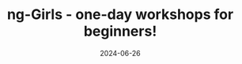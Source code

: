 ---
slug: ng-girls-workshop-2024-06
tag: Diversity
title: ng-Girls - one-day workshops for beginners!
description: 'Join Our Exclusive ngGirls & NGRome Workshop! <br /><br /> 🌟 We&#8217;re thrilled to announce a unique collaboration
between ngGirls and NGRome – a one-day workshop crafted specifically for women who aspire to shape the future of web
development. Dive into the world of Angular, the cutting-edge, open-source platform developed by Google, and unlock the
door to building sophisticated web applications. <br /><br /> This workshop isn&#8217;t just about coding – it&#8217;s a
movement. It&#8217;s free and perfectly designed for women with a foundational understanding of web development who are
eager to advance their skills. We&#8217;re not just teaching code; we&#8217;re building a bridge towards a more diverse
and inclusive IT sector. <br /><br /> Calling All Champions of Change – Mentors, Sponsors, and Supporters! Your
involvement is crucial. Whether you&#8217;re a seasoned developer ready to mentor, a company keen to sponsor, or an
enthusiast willing to support, your contribution can ignite a transformative journey for many aspiring female
developers. <br /><br /> Together, We Can Break Barriers. Let&#8217;s nurture a supportive community where women are not
only participants but leaders in the tech world. Our goal is simple yet powerful – to equip women with the coding skills
to become trailblazers in technology, fostering an environment where learning, growth, and empowerment go hand in hand.
<br /><br /> 🚀 Ready to Make a Difference? Apply Now! Whether you&#8217;re stepping in as a participant, mentor, or <a
    href="https://forms.gle/FGRUKbigLn8BjePW7" target="_blank" class="text-blue-600 hover:underline" >sponsor</a>, your role is pivotal in this journey of
learning and empowerment. Join us in this exciting endeavour and be a part of something truly transformative!'
date: '2024-06-26'
authors: 
    - name: ngGirls
      biography: 
      image: photo/authors/ng-girls.webp
      link: https://www.ng-girls.org
location: 
    name: TBD
    mapsLink: 
image: /photo/workshop-ng-girls-20231130.webp
link: /workshops/ng-girls-workshop-2024-06
ticket: https://www.ng-girls.org/event/rome-2024
col: 1
socialDescription: 'Join me for a groundbreaking collaboration between ngGirls & NGRome! One-day workshop is designed for women in web development, offering a chance to dive into Angular and foster diversity in tech. Be part of this transformative journey! #ngGirls #NgRome #WomenInTech'
---